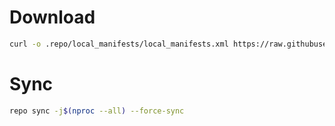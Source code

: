 # Download
```bash
curl -o .repo/local_manifests/local_manifests.xml https://raw.githubusercontent.com/neilchetty/local_manifests/RMX3031/twelve.xml --create-dirs
```

# Sync
```bash
repo sync -j$(nproc --all) --force-sync
```
